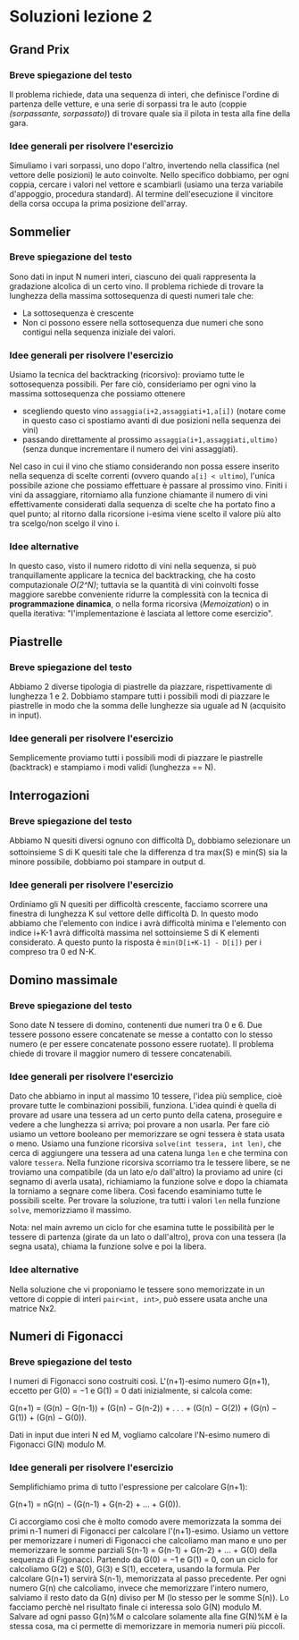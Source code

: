 # Soluzioni lezione 2

## Grand Prix
### Breve spiegazione del testo
Il problema richiede, data una sequenza di interi, che definisce l'ordine di partenza delle vetture, e una serie di sorpassi tra le auto (coppie _(sorpassante, sorpassato)_) di trovare quale sia il pilota in testa alla fine della gara.

### Idee generali per risolvere l'esercizio
Simuliamo i vari sorpassi, uno dopo l'altro, invertendo nella classifica (nel vettore delle posizioni) le auto coinvolte. Nello specifico dobbiamo, per ogni coppia, cercare i valori nel vettore e scambiarli (usiamo una terza variabile d'appoggio, procedura standard). Al termine dell'esecuzione il vincitore della corsa occupa la prima posizione dell'array.

## Sommelier
### Breve spiegazione del testo
Sono dati in input N numeri interi, ciascuno dei quali rappresenta la gradazione alcolica di un certo vino. Il problema richiede di trovare la lunghezza della massima sottosequenza di questi numeri tale che:
* La sottosequenza è crescente
* Non ci possono essere nella sottosequenza due numeri che sono contigui nella sequenza iniziale dei valori.

### Idee generali per risolvere l'esercizio
Usiamo la tecnica del backtracking (ricorsivo): proviamo tutte le sottosequenza possibili. Per fare ciò, consideriamo per ogni vino la massima sottosequenza che possiamo ottenere
* scegliendo questo vino ```assaggia(i+2,assaggiati+1,a[i])``` (notare come in questo caso ci spostiamo avanti di due posizioni nella sequenza dei vini)
* passando direttamente al prossimo ```assaggia(i+1,assaggiati,ultimo)``` (senza dunque incrementare il numero dei vini assaggiati).

Nel caso in cui il vino che stiamo considerando non possa essere inserito nella sequenza di scelte correnti (ovvero quando ```a[i] < ultimo```), l'unica possibile azione che possiamo effettuare è passare al prossimo vino. Finiti i vini da assaggiare, ritorniamo alla funzione chiamante il numero di vini effettivamente considerati dalla sequenza di scelte che ha portato fino a quel punto; al ritorno dalla ricorsione i-esima viene scelto il valore più alto tra scelgo/non scelgo il vino i.

### Idee alternative
In questo caso, visto il numero ridotto di vini nella sequenza, si può tranquillamente applicare la tecnica del backtracking, che ha costo computazionale _O(2^N)_; tuttavia se la quantità di vini coinvolti fosse maggiore sarebbe conveniente ridurre la complessità con la tecnica di __programmazione dinamica__, o nella forma ricorsiva (_Memoization_) o in quella iterativa: "l'implementazione è lasciata al lettore come esercizio".

## Piastrelle
### Breve spiegazione del testo
Abbiamo 2 diverse tipologia di piastrelle da piazzare, rispettivamente di lunghezza 1 e 2. Dobbiamo stampare tutti i possibili modi di piazzare le piastrelle in modo che la somma delle lunghezze sia uguale ad N (acquisito in input).

### Idee generali per risolvere l'esercizio
Semplicemente proviamo tutti i possibili modi di piazzare le piastrelle (backtrack) e stampiamo i modi validi (lunghezza == N).

## Interrogazioni
### Breve spiegazione del testo
Abbiamo N quesiti diversi ognuno con difficoltà D<sub>i</sub>, dobbiamo selezionare un sottoinsieme S di K quesiti tale che la differenza d tra max(S) e min(S) sia la minore possibile, dobbiamo poi stampare in output d.

### Idee generali per risolvere l'esercizio
Ordiniamo gli N quesiti per difficoltà crescente, facciamo scorrere una finestra di lunghezza K sul vettore delle difficoltà D. In questo modo abbiamo che l'elemento con indice i avrà difficoltà minima e l'elemento con indice i+K-1 avrà difficoltà massima nel sottoinsieme S di K elementi considerato. A questo punto la risposta è ```min(D[i+K-1] - D[i])``` per i compreso tra 0 ed N-K.

## Domino massimale
### Breve spiegazione del testo
Sono date N tessere di domino, contenenti due numeri tra 0 e 6. Due tessere possono essere concatenate se messe a contatto con lo stesso numero (e per essere concatenate possono essere ruotate). Il problema chiede di trovare il maggior numero di tessere concatenabili. 

### Idee generali per risolvere l'esercizio
Dato che abbiamo in input al massimo 10 tessere, l'idea più semplice, cioè provare tutte le combinazioni possibili, funziona. L'idea quindi è quella di provare ad usare una tessera ad un certo punto della catena, proseguire e vedere a che lunghezza si arriva; poi provare a non usarla. Per fare ciò usiamo un vettore booleano per memorizzare se ogni tessera è stata usata o meno. Usiamo una funzione ricorsiva ```solve(int tessera, int len)```, che cerca di aggiungere una tessera ad una catena lunga ```len``` e che termina con valore ```tessera```. Nella funzione ricorsiva scorriamo tra le tessere libere, se ne troviamo una compatibile (da un lato e/o dall'altro) la proviamo ad unire (ci segnamo di averla usata), richiamiamo la funzione solve e dopo la chiamata la torniamo a segnare come libera. Così facendo esaminiamo tutte le possibili scelte. Per trovare la soluzione, tra tutti i valori ```len``` nella funzione ```solve```, memorizziamo il massimo.

Nota: nel main avremo un ciclo for che esamina tutte le possibilità per le tessere di partenza (girate da un lato o dall'altro), prova con una tessera (la segna usata), chiama la funzione solve e poi la libera.

### Idee alternative
Nella soluzione che vi proponiamo le tessere sono memorizzate in un vettore di coppie di interi ```pair<int, int>```, può essere usata anche una matrice Nx2.

## Numeri di Figonacci
### Breve spiegazione del testo
I numeri di Figonacci sono costruiti così. L'(n+1)-esimo numero G(n+1), eccetto per G(0) = −1 e G(1) = 0 dati inizialmente, si calcola come:

G(n+1) = (G(n) − G(n-1)) + (G(n) − G(n-2)) + . . . + (G(n) − G(2)) + (G(n) − G(1)) + (G(n) − G(0)). 

Dati in input due interi N ed M, vogliamo calcolare l'N-esimo numero di Figonacci G(N) modulo M.

### Idee generali per risolvere l'esercizio
Semplifichiamo prima di tutto l'espressione per calcolare G(n+1):

G(n+1) = nG(n) − (G(n-1) + G(n-2) + ... + G(0)).

Ci accorgiamo così che è molto comodo avere memorizzata la somma dei primi n-1 numeri di Figonacci per calcolare l'(n+1)-esimo. Usiamo un vettore per memorizzare i numeri di Figonacci che calcoliamo man mano e uno per memorizzare le somme parziali S(n-1) = G(n-1) + G(n-2) + ... + G(0) della sequenza di Figonacci. Partendo da G(0) = −1 e G(1) = 0, con un ciclo for calcoliamo G(2) e S(0), G(3) e S(1), eccetera, usando la formula. Per calcolare G(n+1) servirà S(n-1), memorizzata al passo precedente. Per ogni numero G(n) che calcoliamo, invece che memorizzare l'intero numero, salviamo il resto dato da G(n) diviso per M (lo stesso per le somme S(n)). Lo facciamo perchè nel risultato finale ci interessa solo G(N) modulo M. Salvare ad ogni passo G(n)%M o calcolare solamente alla fine G(N)%M è la stessa cosa, ma ci permette di memorizzare in memoria numeri più piccoli.
